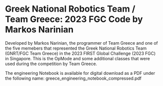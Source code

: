 # Greek National Robotics Team / Team Greece: 2023 FGC Code by Markos Narinian
Developed by Markos Narinian, the programmer of Team Greece and one of the five memebers that represented the Greek National Robotics Team (GNRT/FGC Team Greece) in the 2023 FIRST Global Challenge (2023 FGC) in Singapore. This is the OpMode and some additional classes that were used during the competition by Team Greece.

The engineering Notebook is available for digital download as a PDF under the following name: greece_engineering_notebook_compressed.pdf
